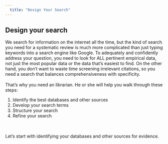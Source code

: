 ```yaml
---
  title: "Design Your Search"
---
```


## Design your search



We search for information on the internet all the time, but the kind of search you need for a systematic review is much more complicated than just typing keywords into a search engine like Google. To adequately and confidently address your question, you need to look for ALL pertinent empirical data, not just the most popular data or the data that’s easiest to find. On the other hand, you don’t want to waste time screening irrelevant citations, so you need a search that balances comprehensiveness with specificity.
<br>
<br>
That’s why you need an librarian. He or she will help you walk through these steps: 
1. Identify the best databases and other sources
2. Develop your search terms
3. Structure your search
4. Refine your search
<br>
<br>
Let’s start with identifying your databases and other sources for evidence.
